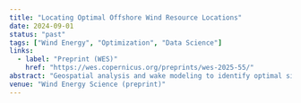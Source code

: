 ```yaml
---
title: "Locating Optimal Offshore Wind Resource Locations"
date: 2024-09-01
status: "past"
tags: ["Wind Energy", "Optimization", "Data Science"]
links:
  - label: "Preprint (WES)"
    href: "https://wes.copernicus.org/preprints/wes-2025-55/"
abstract: "Geospatial analysis and wake modeling to identify optimal siting within California offshore wind energy areas."
venue: "Wind Energy Science (preprint)"
---
```

